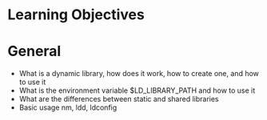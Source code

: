 # Learning Objectives

# General
+ What is a dynamic library, how does it work, how to create one, and how to use it
+ What is the environment variable $LD_LIBRARY_PATH and how to use it
+ What are the differences between static and shared libraries
+ Basic usage nm, ldd, ldconfig